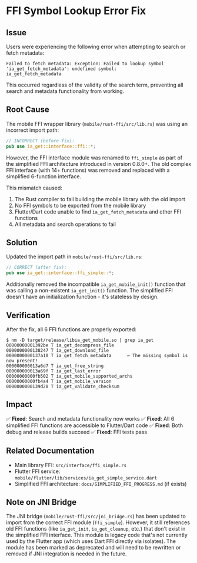 # FFI Symbol Lookup Error Fix

## Issue
Users were experiencing the following error when attempting to search or fetch metadata:

```
Failed to fetch metadata: Exception: Failed to lookup symbol
'ia_get_fetch_metadata': undefined symbol:
ia_get_fetch_metadata
```

This occurred regardless of the validity of the search term, preventing all search and metadata functionality from working.

## Root Cause
The mobile FFI wrapper library (`mobile/rust-ffi/src/lib.rs`) was using an incorrect import path:

```rust
// INCORRECT (before fix):
pub use ia_get::interface::ffi::*;
```

However, the FFI interface module was renamed to `ffi_simple` as part of the simplified FFI architecture introduced in version 0.8.0+. The old complex FFI interface (with 14+ functions) was removed and replaced with a simplified 6-function interface.

This mismatch caused:
1. The Rust compiler to fail building the mobile library with the old import
2. No FFI symbols to be exported from the mobile library
3. Flutter/Dart code unable to find `ia_get_fetch_metadata` and other FFI functions
4. All metadata and search operations to fail

## Solution
Updated the import path in `mobile/rust-ffi/src/lib.rs`:

```rust
// CORRECT (after fix):
pub use ia_get::interface::ffi_simple::*;
```

Additionally removed the incompatible `ia_get_mobile_init()` function that was calling a non-existent `ia_get_init()` function. The simplified FFI doesn't have an initialization function - it's stateless by design.

## Verification
After the fix, all 6 FFI functions are properly exported:

```
$ nm -D target/release/libia_get_mobile.so | grep ia_get
00000000001392be T ia_get_decompress_file
0000000000138247 T ia_get_download_file
0000000000137a10 T ia_get_fetch_metadata      ← The missing symbol is now present!
000000000013a6d7 T ia_get_free_string
000000000013a69f T ia_get_last_error
00000000000fb502 T ia_get_mobile_supported_archs
00000000000fb4a4 T ia_get_mobile_version
0000000000139d28 T ia_get_validate_checksum
```

## Impact
✅ **Fixed**: Search and metadata functionality now works
✅ **Fixed**: All 6 simplified FFI functions are accessible to Flutter/Dart code
✅ **Fixed**: Both debug and release builds succeed
✅ **Fixed**: FFI tests pass

## Related Documentation
- Main library FFI: `src/interface/ffi_simple.rs`
- Flutter FFI service: `mobile/flutter/lib/services/ia_get_simple_service.dart`
- Simplified FFI architecture: `docs/SIMPLIFIED_FFI_PROGRESS.md` (if exists)

## Note on JNI Bridge
The JNI bridge (`mobile/rust-ffi/src/jni_bridge.rs`) has been updated to import from the correct FFI module (`ffi_simple`). However, it still references old FFI functions (like `ia_get_init`, `ia_get_cleanup`, etc.) that don't exist in the simplified FFI interface. This module is legacy code that's not currently used by the Flutter app (which uses Dart FFI directly via isolates). The module has been marked as deprecated and will need to be rewritten or removed if JNI integration is needed in the future.
